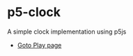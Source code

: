 # p5-clock
A simple clock implementation using p5js 
  * [Goto Play page](https://kbckbc.github.io/p5-clock/)
